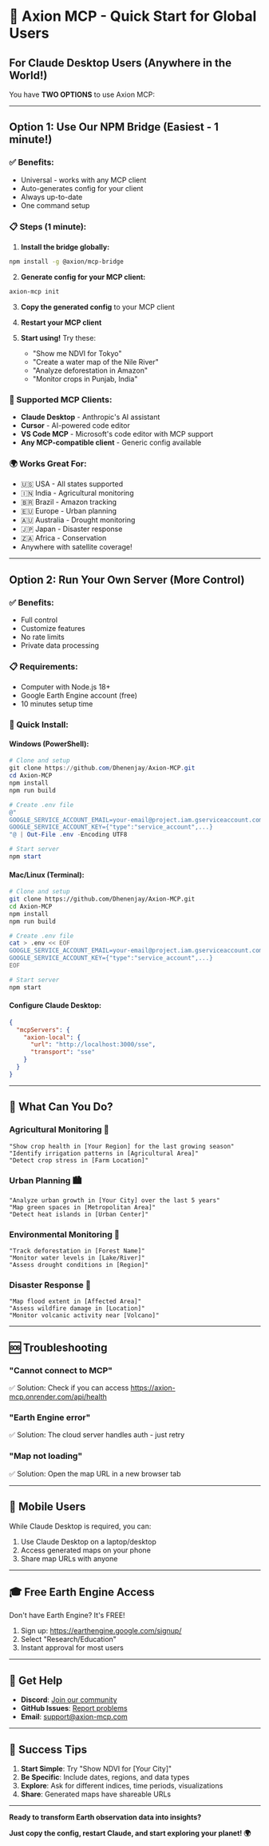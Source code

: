 # 🚀 Axion MCP - Quick Start for Global Users

## For Claude Desktop Users (Anywhere in the World!)

You have **TWO OPTIONS** to use Axion MCP:

---

## Option 1: Use Our NPM Bridge (Easiest - 1 minute!)

### ✅ Benefits:
- Universal - works with any MCP client
- Auto-generates config for your client
- Always up-to-date
- One command setup

### 📋 Steps (1 minute):

1. **Install the bridge globally:**
```bash
npm install -g @axion/mcp-bridge
```

2. **Generate config for your MCP client:**
```bash
axion-mcp init
```

3. **Copy the generated config** to your MCP client

4. **Restart your MCP client**

4. **Start using!** Try these:
   - "Show me NDVI for Tokyo"
   - "Create a water map of the Nile River"
   - "Analyze deforestation in Amazon"
   - "Monitor crops in Punjab, India"

### 📱 Supported MCP Clients:
- **Claude Desktop** - Anthropic's AI assistant
- **Cursor** - AI-powered code editor
- **VS Code MCP** - Microsoft's code editor with MCP support
- **Any MCP-compatible client** - Generic config available

### 🌍 Works Great For:
- 🇺🇸 USA - All states supported
- 🇮🇳 India - Agricultural monitoring
- 🇧🇷 Brazil - Amazon tracking
- 🇪🇺 Europe - Urban planning
- 🇦🇺 Australia - Drought monitoring
- 🇯🇵 Japan - Disaster response
- 🇿🇦 Africa - Conservation
- Anywhere with satellite coverage!

---

## Option 2: Run Your Own Server (More Control)

### ✅ Benefits:
- Full control
- Customize features
- No rate limits
- Private data processing

### 📋 Requirements:
- Computer with Node.js 18+
- Google Earth Engine account (free)
- 10 minutes setup time

### 🔧 Quick Install:

#### Windows (PowerShell):
```powershell
# Clone and setup
git clone https://github.com/Dhenenjay/Axion-MCP.git
cd Axion-MCP
npm install
npm run build

# Create .env file
@"
GOOGLE_SERVICE_ACCOUNT_EMAIL=your-email@project.iam.gserviceaccount.com
GOOGLE_SERVICE_ACCOUNT_KEY={"type":"service_account",...}
"@ | Out-File .env -Encoding UTF8

# Start server
npm start
```

#### Mac/Linux (Terminal):
```bash
# Clone and setup
git clone https://github.com/Dhenenjay/Axion-MCP.git
cd Axion-MCP
npm install
npm run build

# Create .env file
cat > .env << EOF
GOOGLE_SERVICE_ACCOUNT_EMAIL=your-email@project.iam.gserviceaccount.com
GOOGLE_SERVICE_ACCOUNT_KEY={"type":"service_account",...}
EOF

# Start server
npm start
```

#### Configure Claude Desktop:
```json
{
  "mcpServers": {
    "axion-local": {
      "url": "http://localhost:3000/sse",
      "transport": "sse"
    }
  }
}
```

---

## 🌟 What Can You Do?

### Agricultural Monitoring 🌾
```
"Show crop health in [Your Region] for the last growing season"
"Identify irrigation patterns in [Agricultural Area]"
"Detect crop stress in [Farm Location]"
```

### Urban Planning 🏙️
```
"Analyze urban growth in [Your City] over the last 5 years"
"Map green spaces in [Metropolitan Area]"
"Detect heat islands in [Urban Center]"
```

### Environmental Monitoring 🌳
```
"Track deforestation in [Forest Name]"
"Monitor water levels in [Lake/River]"
"Assess drought conditions in [Region]"
```

### Disaster Response 🚨
```
"Map flood extent in [Affected Area]"
"Assess wildfire damage in [Location]"
"Monitor volcanic activity near [Volcano]"
```

---

## 🆘 Troubleshooting

### "Cannot connect to MCP"
✅ Solution: Check if you can access https://axion-mcp.onrender.com/api/health

### "Earth Engine error"
✅ Solution: The cloud server handles auth - just retry

### "Map not loading"
✅ Solution: Open the map URL in a new browser tab

---

## 📱 Mobile Users

While Claude Desktop is required, you can:
1. Use Claude Desktop on a laptop/desktop
2. Access generated maps on your phone
3. Share map URLs with anyone

---

## 🎓 Free Earth Engine Access

Don't have Earth Engine? It's FREE!

1. Sign up: https://earthengine.google.com/signup/
2. Select "Research/Education" 
3. Instant approval for most users

---

## 💬 Get Help

- **Discord**: [Join our community](https://discord.gg/axion-mcp)
- **GitHub Issues**: [Report problems](https://github.com/Dhenenjay/Axion-MCP/issues)
- **Email**: support@axion-mcp.com

---

## 🎉 Success Tips

1. **Start Simple**: Try "Show NDVI for [Your City]"
2. **Be Specific**: Include dates, regions, and data types
3. **Explore**: Ask for different indices, time periods, visualizations
4. **Share**: Generated maps have shareable URLs

---

**Ready to transform Earth observation data into insights?** 

**Just copy the config, restart Claude, and start exploring your planet! 🌍**